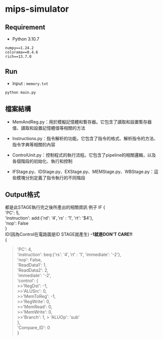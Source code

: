 # mips-simulator

## Requirement
- Python 3.10.7
```
numpy==1.24.2
colorama==0.4.6
rich==13.7.0
```

## Run
- Input : `memory.txt`
```sh
python main.py
```

## 檔案結構
- MemAndReg.py：用於模擬記憶體和暫存器。它包含了讀取和設置暫存器值、讀取和設置記憶體值等相關的方法

- Instructions.py：指令解析的功能。它包含了指令的格式、解析指令的方法、指令字典等相關的內容

- ControlUnit.py：控制程式的執行流程。它包含了pipeline的相關邏輯，以及各個階段的初始化、執行和控制

- IFStage.py、IDStage.py、EXStage.py、MEMStage.py、WBStage.py：這些模塊分別定義了指令執行的不同階段
## Output格式
都是此STAGE執行完之後所產出的相關資訊
例子
IF
{  
   'PC': 5,  
   'instruction': add:{'rd': '$4', 'rs': '$1', 'rt': '$4'},  
   'nop': False  
}  
ID(因為Control在電路圖是ID STAGE就產生)    **-1就是DON'T CARE!!**  
{  
   >'PC': 4,  
   >'instruction': beq:{'rs': '$4', 'rt': '$1', 'immediate': '-2'},  
   >'nop': False,  
   >'ReadData1': 1,  
   >'ReadData2': 2,  
   >'immediate': '-2',  
   >'control': {  
      >>'RegDst': -1,  
      >>'ALUSrc': 0,  
      >>'MemToReg': -1,  
      >>'RegWrite': 0,  
      >>'MemRead': 0,  
      >>'MemWrite': 0,  
      >>'Branch': 1,
>      >      'ALUOp': 'sub'  
   >},  
   >'Compare_ID': 0  
}  
